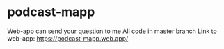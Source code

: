 # podcast-mapp
Web-app can send your question to me
All code in master branch
Link to web-app: https://podcast-mapp.web.app/
